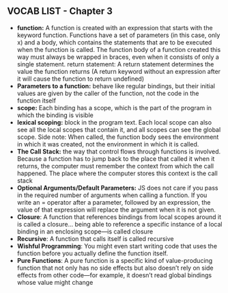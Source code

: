 ## VOCAB LIST - Chapter 3


* **function:** A function is created with an expression that starts with the keyword function. Functions have a set of parameters (in this case, only x) and a body, which contains the statements that are to be executed when the function is called. The function body of a function created this way must always be wrapped in braces, even when it consists of only a single statement.
return statement:  A return statement determines the value the function returns (A return keyword without an expression after it will cause the function to return undefined)
* **Parameters to a function:** behave like regular bindings, but their initial values are given by the caller of the function, not the code in the function itself
* **scope:** Each binding has a scope, which is the part of the program in which the binding is visible
* **lexical scoping:** block in the program text. Each local scope can also see all the local scopes that contain it, and all scopes can see the global scope. Side note: When called, the function body sees the environment in which it was created, not the environment in which it is called.
* **The Call Stack:** the way that control flows through functions is involved. Because a function has to jump back to the place that called it when it returns, the computer must remember the context from which the call happened. The place where the computer stores this context is the call stack
* **Optional Arguments/Default Parameters:** JS does not care if you pass in the required number of arguments when calling a function. If you write an = operator after a parameter, followed by an expression, the value of that expression will replace the argument when it is not given.
* **Closure**: A function that references bindings from local scopes around it is called a closure... being able to reference a specific instance of a local binding in an enclosing scope—is called closure
* **Recursive**: A function that calls itself is called recursive
* **Wishful Programming**: You might even start writing code that uses the function before you actually define the function itself.
* **Pure Functions**: A pure function is a specific kind of value-producing function that not only has no side effects but also doesn’t rely on side effects from other code—for example, it doesn’t read global bindings whose value might change
